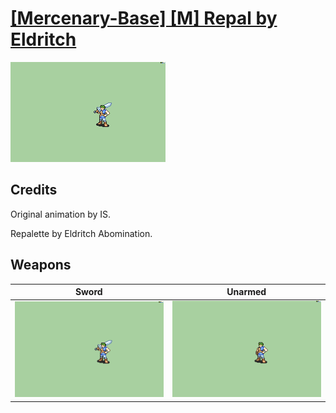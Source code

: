 # [\[Mercenary-Base\] \[M\] Repal by Eldritch](./)
 

<img src="./1.%20Sword/Sword_000.png" alt="[Mercenary-Base] [M] Repal by Eldritch standing" />

## Credits

Original animation by IS.

Repalette by Eldritch Abomination.

## Weapons
 

|Sword |Unarmed |
|  :---: | :---: |
| <img alt="Sword animation" src="./1.%20Sword/Sword.gif" /> | <img alt="Unarmed animation" src="./8.%20Unarmed/Unarmed.gif" /> |
